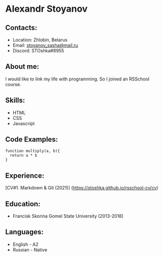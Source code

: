 # Alexandr Stoyanov

## Contacts:
* Location: Zhlobin, Belarus
* Email: stoyanov_sasha@mail.ru
* Discord: STOshka#8955

## About me:
I would like to link my life with programming. So I joined an RSSchool course.

## Skills:
* HTML
* CSS
* Javascript

## Code Examples:
```
function multiply(a, b){
  return a * b
}
```

## Experience:
[CV#1. Markdown & Git (2021)] (https://stoshka.github.io/rsschool-cv/cv)

## Education:
* Francisk Skorina Gomel State University (2013-2018)

## Languages:
* English - A2
* Russian - Native
